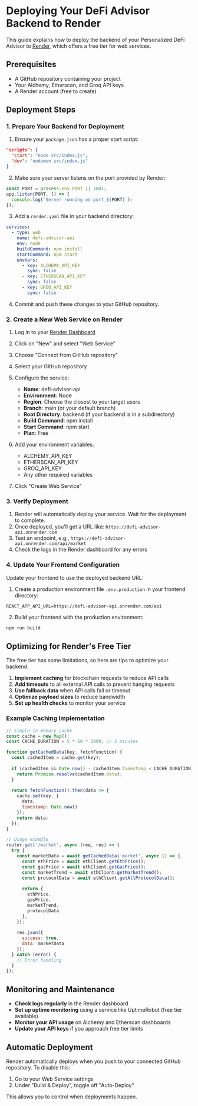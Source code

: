# Deploying Your DeFi Advisor Backend to Render

This guide explains how to deploy the backend of your Personalized DeFi Advisor to [Render](https://render.com), which offers a free tier for web services.

## Prerequisites

- A GitHub repository containing your project
- Your Alchemy, Etherscan, and Groq API keys
- A Render account (free to create)

## Deployment Steps

### 1. Prepare Your Backend for Deployment

1. Ensure your `package.json` has a proper start script:
```json
"scripts": {
  "start": "node src/index.js",
  "dev": "nodemon src/index.js"
}
```

2. Make sure your server listens on the port provided by Render:
```javascript
const PORT = process.env.PORT || 3001;
app.listen(PORT, () => {
  console.log(`Server running on port ${PORT}`);
});
```

3. Add a `render.yaml` file in your backend directory:
```yaml
services:
  - type: web
    name: defi-advisor-api
    env: node
    buildCommand: npm install
    startCommand: npm start
    envVars:
      - key: ALCHEMY_API_KEY
        sync: false
      - key: ETHERSCAN_API_KEY
        sync: false
      - key: GROQ_API_KEY
        sync: false
```

4. Commit and push these changes to your GitHub repository.

### 2. Create a New Web Service on Render

1. Log in to your [Render Dashboard](https://dashboard.render.com/)
2. Click on "New" and select "Web Service"
3. Choose "Connect from GitHub repository"
4. Select your GitHub repository
5. Configure the service:
   - **Name**: defi-advisor-api
   - **Environment**: Node
   - **Region**: Choose the closest to your target users
   - **Branch**: main (or your default branch)
   - **Root Directory**: backend (if your backend is in a subdirectory)
   - **Build Command**: npm install
   - **Start Command**: npm start
   - **Plan**: Free

6. Add your environment variables:
   - ALCHEMY_API_KEY
   - ETHERSCAN_API_KEY
   - GROQ_API_KEY
   - Any other required variables

7. Click "Create Web Service"

### 3. Verify Deployment

1. Render will automatically deploy your service. Wait for the deployment to complete.
2. Once deployed, you'll get a URL like: `https://defi-advisor-api.onrender.com`
3. Test an endpoint, e.g., `https://defi-advisor-api.onrender.com/api/market`
4. Check the logs in the Render dashboard for any errors

### 4. Update Your Frontend Configuration

Update your frontend to use the deployed backend URL:

1. Create a production environment file `.env.production` in your frontend directory:
```
REACT_APP_API_URL=https://defi-advisor-api.onrender.com/api
```

2. Build your frontend with the production environment:
```bash
npm run build
```

## Optimizing for Render's Free Tier

The free tier has some limitations, so here are tips to optimize your backend:

1. **Implement caching** for blockchain requests to reduce API calls
2. **Add timeouts** to all external API calls to prevent hanging requests
3. **Use fallback data** when API calls fail or timeout
4. **Optimize payload sizes** to reduce bandwidth
5. **Set up health checks** to monitor your service

### Example Caching Implementation

```javascript
// Simple in-memory cache
const cache = new Map();
const CACHE_DURATION = 5 * 60 * 1000; // 5 minutes

function getCachedData(key, fetchFunction) {
  const cachedItem = cache.get(key);
  
  if (cachedItem && Date.now() - cachedItem.timestamp < CACHE_DURATION) {
    return Promise.resolve(cachedItem.data);
  }
  
  return fetchFunction().then(data => {
    cache.set(key, {
      data,
      timestamp: Date.now()
    });
    return data;
  });
}

// Usage example
router.get('/market', async (req, res) => {
  try {
    const marketData = await getCachedData('market', async () => {
      const ethPrice = await ethClient.getEthPrice();
      const gasPrice = await ethClient.getGasPrice();
      const marketTrend = await ethClient.getMarketTrend();
      const protocolData = await ethClient.getAllProtocolData();
      
      return {
        ethPrice,
        gasPrice,
        marketTrend,
        protocolData
      };
    });
    
    res.json({
      success: true,
      data: marketData
    });
  } catch (error) {
    // Error handling
  }
});
```

## Monitoring and Maintenance

- **Check logs regularly** in the Render dashboard
- **Set up uptime monitoring** using a service like UptimeRobot (free tier available)
- **Monitor your API usage** on Alchemy and Etherscan dashboards
- **Update your API keys** if you approach free tier limits

## Automatic Deployment

Render automatically deploys when you push to your connected GitHub repository. To disable this:

1. Go to your Web Service settings
2. Under "Build & Deploy", toggle off "Auto-Deploy"

This allows you to control when deployments happen.